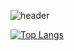 ![header](https://capsule-render.vercel.app/api?type=soft&color=auto&height=300&section=header&text=StarSong%20profile&fontSize=90)

[![Top Langs](https://github-readme-stats.vercel.app/api/top-langs/?username=kami1152&layout=compact)](https://github.com/anuraghazra/github-readme-stats)
